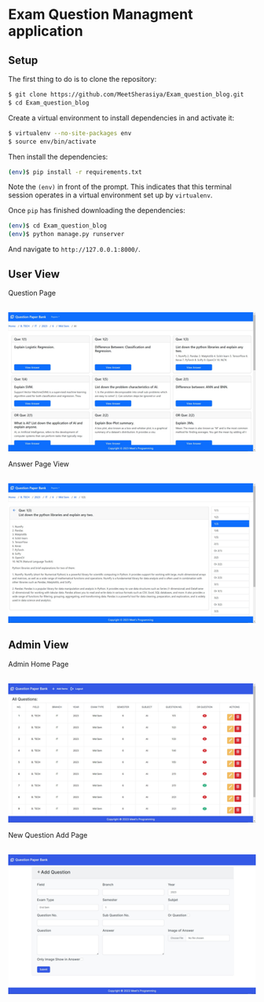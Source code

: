 # Exam Question Managment application

## Setup

The first thing to do is to clone the repository:

```sh
$ git clone https://github.com/MeetSherasiya/Exam_question_blog.git
$ cd Exam_question_blog
```

Create a virtual environment to install dependencies in and activate it:

```sh
$ virtualenv --no-site-packages env
$ source env/bin/activate
```

Then install the dependencies:

```sh
(env)$ pip install -r requirements.txt
```
Note the `(env)` in front of the prompt. This indicates that this terminal
session operates in a virtual environment set up by `virtualenv`.

Once `pip` has finished downloading the dependencies:
```sh
(env)$ cd Exam_question_blog
(env)$ python manage.py runserver
```
And navigate to `http://127.0.0.1:8000/`.

## User View
<p>Question Page</p><br>
<img src="screenshot/examquestion.jpg">
<br>
<p>Answer Page View</p><br>
<img src="screenshot/answer.jpg">
<br>

## Admin View
<p>Admin Home Page</p><br>
<img src="screenshot/adminpanel.jpg">
<br>
<p>New Question Add Page</p><br>
<img src="screenshot/addquestion.jpg">

